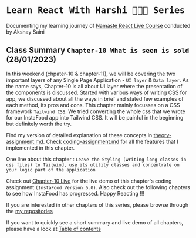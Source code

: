 # `Learn React With Harshi 👩🏻‍💻 Series`
   Documenting my learning journey of [Namaste React Live Course](https://learn.namastedev.com/) conducted by Akshay Saini

## Class Summary `Chapter-10 What is seen is sold` (28/01/2023)
  
  In this weekend (chpater-10 & chapter-11), we will be covering the two important layers of any Single Page Application - `UI layer` & `Data layer`. As the name says, Chapter-10 is all about UI layer where the presentation of the components is discussed. Started with various ways of writing CSS for app, we discussed about all the ways in brief and stated few examples of each method, its pros and cons. This chapter mainly focusses on a CSS framework `Tailwind CSS`. We tried converting the whole css that we wrote for our InstaFood app into Tailwind CSS. It will be painful in the beginning but definitely worth the try. 

  Find my version of detailed explanation of these concepts in [theory-assignment.md](https://github.com/Learn-React-With-Harshi/chapter-10-what-is-seen-is-sold/blob/main/theory-assignment.md). Check [coding-assignment.md](https://github.com/Learn-React-With-Harshi/chapter-10-what-is-seen-is-sold/blob/main/coding-assignment.md) for all the features that I implemented in this chapter.

One line about this chapter : `Leave the Styling (writing long classes in css files) to Tailwind, use its utility classes and concentrate on your logic part of the application `

Check out [Chapter-10 Live](https://learn-react-with-harshi-chapter-10.netlify.app/) for the live demo of this chapter's coding assignment `(InstaFood Version 6.0)`. Also check out the following chapters to see how InstaFood has progressed. Happy Reacting !!!


If you are interested in other chapters of this series, please browse through the [my repositories](https://github.com/orgs/Learn-React-With-Harshi/repositories)

If you want to quickly see a short summary and live demo of all chapters, please have a look at [Table of contents](https://github.com/Learn-React-With-Harshi/table-of-contents)